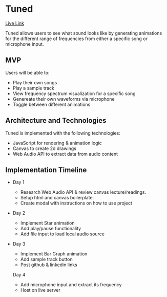 # Tuned

[Live Link](https://1onyng.github.io/Tuned/)

Tuned allows users to see what sound looks like by generating animations for the different range of frequencies from either a specific song or microphone input.  

## MVP

Users will be able to:
* Play their own songs
* Play a sample track
* View frequency spectrum visualization for a specific song
* Genereate their own waveforms via microphone
* Toggle between different animations

## Architecture and Technologies

Tuned is implemented with the following technologies:
* JavaScript for rendering & animation logic
* Canvas to create 2d drawings 
* Web Audio API to extract data from audio content

## Implementation Timeline

* Day 1
  * Research Web Audio API & review canvas lecture/readings.
  * Setup html and canvas boilerplate.
  * Create modal with instructions on how to use project

* Day 2
  * Implement Star animation
  * Add play/pause functionality
  * Add file input to load local audio source

* Day 3
  * Implement Bar Graph animation
  * Add sample track button
  * Post github & linkedin links

  Day 4
  * Add microphone input and extract its frequency 
  * Host on live server

